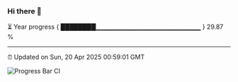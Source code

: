 ### Hi there 👋

⏳ Year progress { ████████▁▁▁▁▁▁▁▁▁▁▁▁▁▁▁▁▁▁▁▁▁▁ } 29.87 %

---

⏰ Updated on Sun, 20 Apr 2025 00:59:01 GMT

![Progress Bar CI](https://github.com/Shyam-Makwana/GitHub-Actions-Demo/workflows/Progress%20Bar%20CI/badge.svg)
